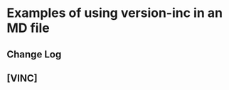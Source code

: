 # Examples of using version-inc in an MD file

## Change Log

## [VINC]

[comment]: # (Markdown comment examples: VINC)

<!-- VINC -->

